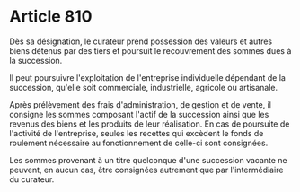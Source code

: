 # Article 810

Dès sa désignation, le curateur prend possession des valeurs et autres biens détenus par des tiers et poursuit le recouvrement des sommes dues à la succession.

Il peut poursuivre l'exploitation de l'entreprise individuelle dépendant de la succession, qu'elle soit commerciale, industrielle, agricole ou artisanale.

Après prélèvement des frais d'administration, de gestion et de vente, il consigne les sommes composant l'actif de la succession ainsi que les revenus des biens et les produits de leur réalisation. En cas de poursuite de l'activité de l'entreprise, seules les recettes qui excèdent le fonds de roulement nécessaire au fonctionnement de celle-ci sont consignées.

Les sommes provenant à un titre quelconque d'une succession vacante ne peuvent, en aucun cas, être consignées autrement que par l'intermédiaire du curateur.
